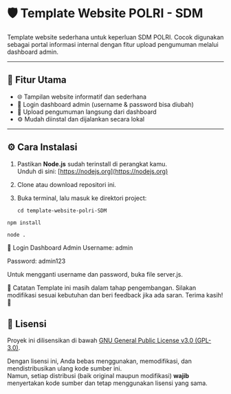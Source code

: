 # 🛡️ Template Website POLRI - SDM

Template website sederhana untuk keperluan SDM POLRI. Cocok digunakan sebagai portal informasi internal dengan fitur upload pengumuman melalui dashboard admin.

---

## 🚀 Fitur Utama

- 🌐 Tampilan website informatif dan sederhana
- 🔐 Login dashboard admin (username & password bisa diubah)
- 📢 Upload pengumuman langsung dari dashboard
- ⚙️ Mudah diinstal dan dijalankan secara lokal

---

## ⚙️ Cara Instalasi

1. Pastikan **Node.js** sudah terinstall di perangkat kamu.  
   Unduh di sini: [https://nodejs.org](https://nodejs.org)

2. Clone atau download repositori ini.

3. Buka terminal, lalu masuk ke direktori project:

   ```
   cd template-website-polri-SDM
  ```
  npm install
  ```
   ```
  node .
  ```
🔐 Login Dashboard Admin
Username: admin

Password: admin123

Untuk mengganti username dan password, buka file server.js.

📌 Catatan
Template ini masih dalam tahap pengembangan.
Silakan modifikasi sesuai kebutuhan dan beri feedback jika ada saran.
Terima kasih! 🙏

## 📝 Lisensi

Proyek ini dilisensikan di bawah [GNU General Public License v3.0 (GPL-3.0)](https://www.gnu.org/licenses/gpl-3.0.html).

Dengan lisensi ini, Anda bebas menggunakan, memodifikasi, dan mendistribusikan ulang kode sumber ini.  
Namun, setiap distribusi (baik original maupun modifikasi) **wajib** menyertakan kode sumber dan tetap menggunakan lisensi yang sama.



